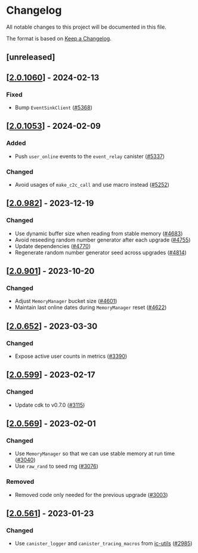 # Changelog
All notable changes to this project will be documented in this file.

The format is based on [Keep a Changelog](https://keepachangelog.com/en/1.0.0/).

## [unreleased]

## [[2.0.1060](https://github.com/open-chat-labs/open-chat/releases/tag/v2.0.1060-online_users)] - 2024-02-13

### Fixed

- Bump `EventSinkClient` ([#5368](https://github.com/open-chat-labs/open-chat/pull/5368))

## [[2.0.1053](https://github.com/open-chat-labs/open-chat/releases/tag/v2.0.1053-online_users)] - 2024-02-09

### Added

- Push `user_online` events to the `event_relay` canister ([#5337](https://github.com/open-chat-labs/open-chat/pull/5337))

### Changed

- Avoid usages of `make_c2c_call` and use macro instead ([#5252](https://github.com/open-chat-labs/open-chat/pull/5252))

## [[2.0.982](https://github.com/open-chat-labs/open-chat/releases/tag/v2.0.982-online_users)] - 2023-12-19

### Changed

- Use dynamic buffer size when reading from stable memory ([#4683](https://github.com/open-chat-labs/open-chat/pull/4683))
- Avoid reseeding random number generator after each upgrade ([#4755](https://github.com/open-chat-labs/open-chat/pull/4755))
- Update dependencies ([#4770](https://github.com/open-chat-labs/open-chat/pull/4770))
- Regenerate random number generator seed across upgrades ([#4814](https://github.com/open-chat-labs/open-chat/pull/4814))

## [[2.0.901](https://github.com/open-chat-labs/open-chat/releases/tag/v2.0.901-online_users)] - 2023-10-20

### Changed

- Adjust `MemoryManager` bucket size ([#4601](https://github.com/open-chat-labs/open-chat/pull/4601))
- Maintain last online dates during `MemoryManager` reset ([#4622](https://github.com/open-chat-labs/open-chat/pull/4622)) 

## [[2.0.652](https://github.com/open-chat-labs/open-chat/releases/tag/v2.0.652-online_users)] - 2023-03-30

### Changed

- Expose active user counts in metrics ([#3390](https://github.com/open-chat-labs/open-chat/pull/3390))

## [[2.0.599](https://github.com/open-chat-labs/open-chat/releases/tag/v2.0.599-online_users)] - 2023-02-17

### Changed

- Update cdk to v0.7.0 ([#3115](https://github.com/open-chat-labs/open-chat/pull/3115))

## [[2.0.569](https://github.com/open-chat-labs/open-chat/releases/tag/v2.0.569-online_users)] - 2023-02-01

### Changed

- Use `MemoryManager` so that we can use stable memory at run time ([#3040](https://github.com/open-chat-labs/open-chat/pull/3040))
- Use `raw_rand` to seed rng ([#3076](https://github.com/open-chat-labs/open-chat/pull/3076))

### Removed

- Removed code only needed for the previous upgrade ([#3003](https://github.com/open-chat-labs/open-chat/pull/3003))

## [[2.0.561](https://github.com/open-chat-labs/open-chat/releases/tag/v2.0.561-online_users)] - 2023-01-23

### Changed

- Use `canister_logger` and `canister_tracing_macros` from [ic-utils](https://github.com/open-chat-labs/ic-utils) ([#2985](https://github.com/open-chat-labs/open-chat/pull/2985))
